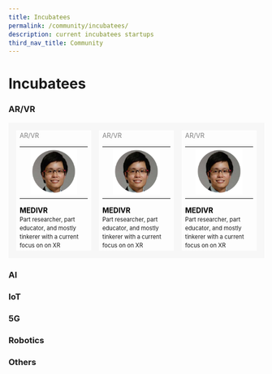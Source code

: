 ```yaml
---
title: Incubatees
permalink: /community/incubatees/
description: current incubatees startups
third_nav_title: Community
---
```

# Incubatees

### AR/VR
<table>
    <!-- ROW 1 -->
	<tr>
		<td style="border: 15px solid #F7F7F7; width:33%;">
			<span style="color:grey; font-size:0.9em">AR/VR</span>	
			<a href="https://www.medivr.io/" target="_blank" style="text-decoration: none; color:black;">	
				<table>
					<tr>
						<td></td>
						<td><img src="/images/Community/Mentors/dr_tan_chek_tien.png"></td>
						<td></td>
					</tr>
				</table>
				<span style="text-align: center;"><b>MEDIVR</b></span></a>
				<br><span style="font-size:0.8em; line-height:0.8em;">Part researcher, part educator, and mostly tinkerer with a current focus on on XR</span>
		</td>	
		<td style="border: 15px solid #F7F7F7; width:33%;">
			<span style="color:grey; font-size:0.9em">AR/VR</span>	
			<a href="https://www.medivr.io/" target="_blank" style="text-decoration: none; color:black;">	
				<table>
					<tr>
						<td></td>
						<td><img src="/images/Community/Mentors/dr_tan_chek_tien.png"></td>
						<td></td>
					</tr>
				</table>
				<span style="text-align: center;"><b>MEDIVR</b></span></a>
				<br><span style="font-size:0.8em; line-height:0.8em;">Part researcher, part educator, and mostly tinkerer with a current focus on on XR</span>
		</td>
		<td style="border: 15px solid #F7F7F7; width:33%;">
			<span style="color:grey; font-size:0.9em">AR/VR</span>	
			<a href="https://www.medivr.io/" target="_blank" style="text-decoration: none; color:black;">	
				<table>
					<tr>
						<td></td>
						<td><img src="/images/Community/Mentors/dr_tan_chek_tien.png"></td>
						<td></td>
					</tr>
				</table>
				<span style="text-align: center;"><b>MEDIVR</b></span></a>
				<br><span style="font-size:0.8em; line-height:0.8em;">Part researcher, part educator, and mostly tinkerer with a current focus on on XR</span>
		</td>
	</tr>
</table>

### AI
### IoT
### 5G
### Robotics
### Others